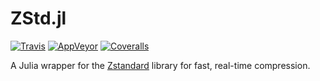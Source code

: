 # ZStd.jl

[![Travis](https://travis-ci.org/ararslan/ZStd.jl.svg?branch=master)](https://travis-ci.org/ararslan/ZStd.jl)
[![AppVeyor](https://ci.appveyor.com/api/projects/status/qldyj0u2tafr3jbl/branch/master?svg=true)](https://ci.appveyor.com/project/ararslan/zstd-jl/branch/master)
[![Coveralls](https://coveralls.io/repos/github/ararslan/ZStd.jl/badge.svg?branch=master)](https://coveralls.io/github/ararslan/ZStd.jl?branch=master)

A Julia wrapper for the [Zstandard](http://www.zstd.net) library for fast, real-time compression.
